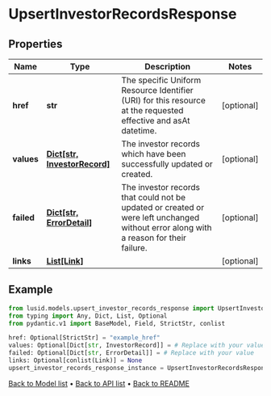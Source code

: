 # UpsertInvestorRecordsResponse

## Properties
Name | Type | Description | Notes
------------ | ------------- | ------------- | -------------
**href** | **str** | The specific Uniform Resource Identifier (URI) for this resource at the requested effective and asAt datetime. | [optional] 
**values** | [**Dict[str, InvestorRecord]**](InvestorRecord.md) | The investor records which have been successfully updated or created. | [optional] 
**failed** | [**Dict[str, ErrorDetail]**](ErrorDetail.md) | The investor records that could not be updated or created or were left unchanged without error along with a reason for their failure. | [optional] 
**links** | [**List[Link]**](Link.md) |  | [optional] 
## Example

```python
from lusid.models.upsert_investor_records_response import UpsertInvestorRecordsResponse
from typing import Any, Dict, List, Optional
from pydantic.v1 import BaseModel, Field, StrictStr, conlist

href: Optional[StrictStr] = "example_href"
values: Optional[Dict[str, InvestorRecord]] = # Replace with your value
failed: Optional[Dict[str, ErrorDetail]] = # Replace with your value
links: Optional[conlist(Link)] = None
upsert_investor_records_response_instance = UpsertInvestorRecordsResponse(href=href, values=values, failed=failed, links=links)

```

[Back to Model list](../README.md#documentation-for-models) &#8226; [Back to API list](../README.md#documentation-for-api-endpoints) &#8226; [Back to README](../README.md)


